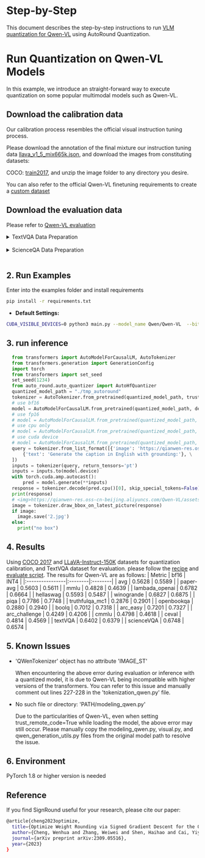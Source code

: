 Step-by-Step
============
This document describes the step-by-step instructions to run [VLM quantization for Qwen-VL](https://huggingface.co/Qwen/Qwen-VL) using AutoRound Quantization.

# Run Quantization on Qwen-VL Models

In this example, we introduce an straight-forward way to execute quantization on some popular multimodal models such as Qwen-VL. 

## Download the calibration data

Our calibration process resembles the official visual instruction tuning process.

Please download the annotation of the final mixture our instruction tuning data [llava_v1_5_mix665k.json](https://huggingface.co/datasets/liuhaotian/LLaVA-Instruct-150K/blob/main/llava_v1_5_mix665k.json), and download the images from constituting datasets:

COCO: [train2017](http://images.cocodataset.org/zips/train2017.zip), and unzip the image folder to any directory you desire.

You can also refer to the official Qwen-VL finetuning requirements to create a [custom dataset](https://github.com/QwenLM/Qwen-VL/blob/master/README.md#data-preparation)

## Download the evaluation data

Please refer to [Qwen-VL evaluation](https://github.com/cognitedata/Qwen-VL-finetune/blob/master/eval_mm/EVALUATION.md)
<details>
<summary>TextVQA Data Preparation</summary>

```bash
mkdir -p data/textvqa && cd data/textvqa

# download images
wget https://dl.fbaipublicfiles.com/textvqa/images/train_val_images.zip && unzip train_val_images.zip

# download annotations and questions
wget https://dl.fbaipublicfiles.com/textvqa/data/TextVQA_0.5.1_train.json
wget https://dl.fbaipublicfiles.com/textvqa/data/TextVQA_0.5.1_val.json

# download converted files
wget https://ofasys-wlcb.oss-cn-wulanchabu.aliyuncs.com/Qwen-VL/evaluation/textvqa/textvqa_train_annotations.json
wget https://ofasys-wlcb.oss-cn-wulanchabu.aliyuncs.com/Qwen-VL/evaluation/textvqa/textvqa_train_questions.json
wget https://ofasys-wlcb.oss-cn-wulanchabu.aliyuncs.com/Qwen-VL/evaluation/textvqa/textvqa_train.jsonl
wget https://ofasys-wlcb.oss-cn-wulanchabu.aliyuncs.com/Qwen-VL/evaluation/textvqa/textvqa_val_annotations.json
wget https://ofasys-wlcb.oss-cn-wulanchabu.aliyuncs.com/Qwen-VL/evaluation/textvqa/textvqa_val_questions.json
wget https://ofasys-wlcb.oss-cn-wulanchabu.aliyuncs.com/Qwen-VL/evaluation/textvqa/textvqa_val.jsonl

cd ../..

```
</details>

<br />

<details>
<summary>ScienceQA Data Preparation</summary>

```bash
mkdir -p data/scienceqa/images && cd data/scienceqa/images

# download images
wget https://scienceqa.s3.us-west-1.amazonaws.com/images/test.zip && unzip test.zip

cd ..

# download original questions
wget https://github.com/lupantech/ScienceQA/blob/main/data/scienceqa/problems.json

# download converted files
wget https://ofasys-wlcb.oss-cn-wulanchabu.aliyuncs.com/Qwen-VL/evaluation/scienceqa/scienceqa_test_img.jsonl

cd ../..

```
</details>
<br />

## 2. Run Examples
Enter into the examples folder and install requirements
```bash
pip install -r requirements.txt
```

- **Default Settings:**
```bash
CUDA_VISIBLE_DEVICES=0 python3 main.py --model_name Qwen/Qwen-VL  --bits 4 --group_size 128
```


## 3. run inference

```python
  from transformers import AutoModelForCausalLM, AutoTokenizer
  from transformers.generation import GenerationConfig
  import torch
  from transformers import set_seed
  set_seed(1234)
  from auto_round.auto_quantizer import AutoHfQuantizer
  quantized_model_path = "./tmp_autoround"
  tokenizer = AutoTokenizer.from_pretrained(quantized_model_path, trust_remote_code=True)
  # use bf16
  model = AutoModelForCausalLM.from_pretrained(quantized_model_path, device_map="auto", trust_remote_code=True, bf16=True).eval()
  # use fp16
  # model = AutoModelForCausalLM.from_pretrained(quantized_model_path, device_map="auto", trust_remote_code=True, fp16=True).eval()
  # use cpu only
  # model = AutoModelForCausalLM.from_pretrained(quantized_model_path, device_map="cpu", trust_remote_code=True).eval()
  # use cuda device
  # model = AutoModelForCausalLM.from_pretrained(quantized_model_path, device_map="cuda", trust_remote_code=True).eval()
  query = tokenizer.from_list_format([{'image': 'https://qianwen-res.oss-cn-beijing.aliyuncs.com/Qwen-VL/assets/demo.jpeg'}, \
      {'text': 'Generate the caption in English with grounding:'}, \
  ])
  inputs = tokenizer(query, return_tensors='pt')
  inputs = inputs.to(model.device)
  with torch.cuda.amp.autocast(): 
      pred = model.generate(**inputs)
  response = tokenizer.decode(pred.cpu()[0], skip_special_tokens=False)
  print(response)
  # <img>https://qianwen-res.oss-cn-beijing.aliyuncs.com/Qwen-VL/assets/demo.jpeg</img>Generate the caption in English with grounding:<ref> Woman</ref><box>(451,379),(731,806)</box> and<ref> her dog</ref><box>(219,424),(576,896)</box> playing on the beach<|endoftext|>
  image = tokenizer.draw_bbox_on_latest_picture(response)
  if image:
    image.save('2.jpg')
  else:
    print("no box")

```


## 4. Results
Using [COCO 2017](https://cocodataset.org/) and [LLaVA-Instruct-150K](https://huggingface.co/datasets/liuhaotian/LLaVA-Instruct-150K) datasets for quantization calibration, and TextVQA dataset for evaluation. please follow the [recipe](./run_autoround.sh) and [evaluate script](./run_eval.sh). The results for Qwen-VL are as follows:
| Metric         | bf16   | INT4   |
|:----------------|:--------|:--------|
| avg            | 0.5628 | 0.5589 |
| paper-avg      | 0.5603 | 0.5611 |
| mmlu           | 0.4828 | 0.4639 |
| lambada_openai | 0.6782 | 0.6664 |
| hellaswag      | 0.5593 | 0.5487 |
| winogrande     | 0.6827 | 0.6875 |
| piqa           | 0.7786 | 0.7748 |
| truthfulqa_mc1 | 0.2876 | 0.2901 |
| openbookqa     | 0.2880 | 0.2940 |
| boolq          | 0.7012 | 0.7318 |
| arc_easy       | 0.7201 | 0.7327 |
| arc_challenge  | 0.4249 | 0.4206 |
| cmmlu          | 0.4798 | 0.4618 |
| ceval          | 0.4814 | 0.4569 |
| textVQA        | 0.6402 | 0.6379 |
| scienceVQA     | 0.6748 | 0.6574 |

## 5. Known Issues
* 'QWenTokenizer' object has no attribute 'IMAGE_ST'

    When encountering the above error during evaluation or inference with a quantized model, it is due to Qwen-VL being incompatible with higher versions of the transformers. You can refer to this issue and manually comment out lines 227-228 in the 'tokenization_qwen.py' file.


* No such file or directory: 'PATH/modeling_qwen.py'

    Due to the particularities of Qwen-VL, even when setting trust_remote_code=True while loading the model, the above error may still occur. Please manually copy the modeling_qwen.py, visual.py, and qwen_generation_utils.py files from the original model path to resolve the issue.


## 6. Environment

PyTorch 1.8 or higher version is needed


## Reference
If you find SignRound useful for your research, please cite our paper:
```bash
@article{cheng2023optimize,
  title={Optimize Weight Rounding via Signed Gradient Descent for the Quantization of LLMs},
  author={Cheng, Wenhua and Zhang, Weiwei and Shen, Haihao and Cai, Yiyang and He, Xin and Lv, Kaokao},
  journal={arXiv preprint arXiv:2309.05516},
  year={2023}
}
```









